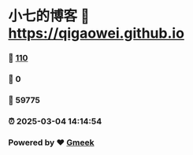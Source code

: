 # 小七的博客 :link: https://qigaowei.github.io 
### :page_facing_up: [110](https://qigaowei.github.io/tag.html) 
### :speech_balloon: 0 
### :hibiscus: 59775 
### :alarm_clock: 2025-03-04 14:14:54 
### Powered by :heart: [Gmeek](https://github.com/Meekdai/Gmeek)

